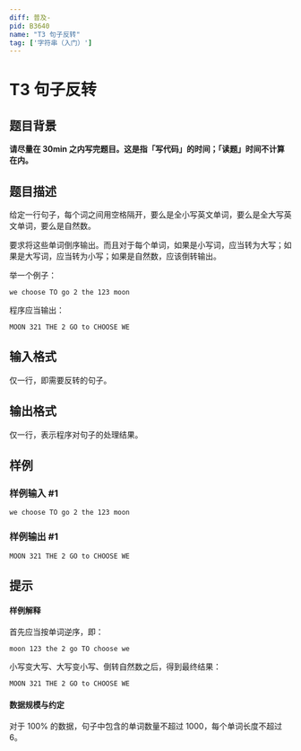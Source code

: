 ```yaml
---
diff: 普及-
pid: B3640
name: "T3 句子反转"
tag: ['字符串（入门）']
---
```

# T3 句子反转
## 题目背景

**请尽量在 30min 之内写完题目。这是指「写代码」的时间；「读题」时间不计算在内。**
## 题目描述

给定一行句子，每个词之间用空格隔开，要么是全小写英文单词，要么是全大写英文单词，要么是自然数。

要求将这些单词倒序输出。而且对于每个单词，如果是小写词，应当转为大写；如果是大写词，应当转为小写；如果是自然数，应该倒转输出。

举一个例子：
```plaintext
we choose TO go 2 the 123 moon
```

程序应当输出：
```plaintext
MOON 321 THE 2 GO to CHOOSE WE
```
## 输入格式

仅一行，即需要反转的句子。
## 输出格式

仅一行，表示程序对句子的处理结果。
## 样例

### 样例输入 #1
```
we choose TO go 2 the 123 moon
```
### 样例输出 #1
```
MOON 321 THE 2 GO to CHOOSE WE
```
## 提示

#### 样例解释

首先应当按单词逆序，即：
```plaintext
moon 123 the 2 go TO choose we
```

小写变大写、大写变小写、倒转自然数之后，得到最终结果：
```plaintext
MOON 321 THE 2 GO to CHOOSE WE
```

#### 数据规模与约定
对于 $100\%$ 的数据，句子中包含的单词数量不超过 $1000$，每个单词长度不超过 $6$。



